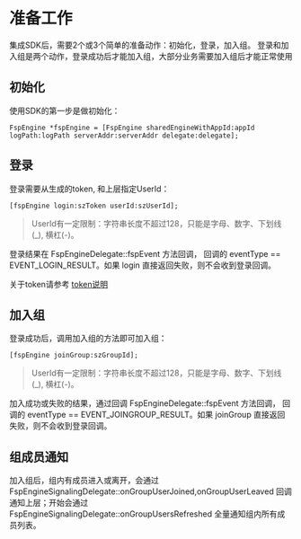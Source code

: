 # 准备工作
集成SDK后，需要2个或3个简单的准备动作：初始化，登录，加入组。
登录和加入组是两个动作，登录成功后才能加入组，大部分业务需要加入组后才能正常使用

## 初始化
使用SDK的第一步是做初始化：

```objc
FspEngine *fspEngine = [FspEngine sharedEngineWithAppId:appId logPath:logPath serverAddr:serverAddr delegate:delegate];
```


## 登录
登录需要从生成的token, 和上层指定UserId：

```objc
[fspEngine login:szToken userId:szUserId];
```

> UserId有一定限制：字符串长度不超过128，只能是字母、数字、下划线(_), 横杠(-)。

登录结果在 FspEngineDelegate::fspEvent 方法回调， 回调的 eventType == EVENT_LOGIN_RESULT。如果 login 直接返回失败，则不会收到登录回调。

关于token请参考 [token说明](./token.md)

## 加入组

登录成功后，调用加入组的方法即可加入组：

```objc
[fspEngine joinGroup:szGroupId];
```

> UserId有一定限制：字符串长度不超过128，只能是字母、数字、下划线(_), 横杠(-)。

加入成功或失败的结果，通过回调 FspEngineDelegate::fspEvent 方法回调， 回调的 eventType == EVENT_JOINGROUP_RESULT。如果 joinGroup 直接返回失败，则不会收到登录回调。

## 组成员通知
加入组后，组内有成员进入或离开，会通过 FspEngineSignalingDelegate::onGroupUserJoined,onGroupUserLeaved 回调通知上层；开始会通过 FspEngineSignalingDelegate::onGroupUsersRefreshed 全量通知组内所有成员列表。
